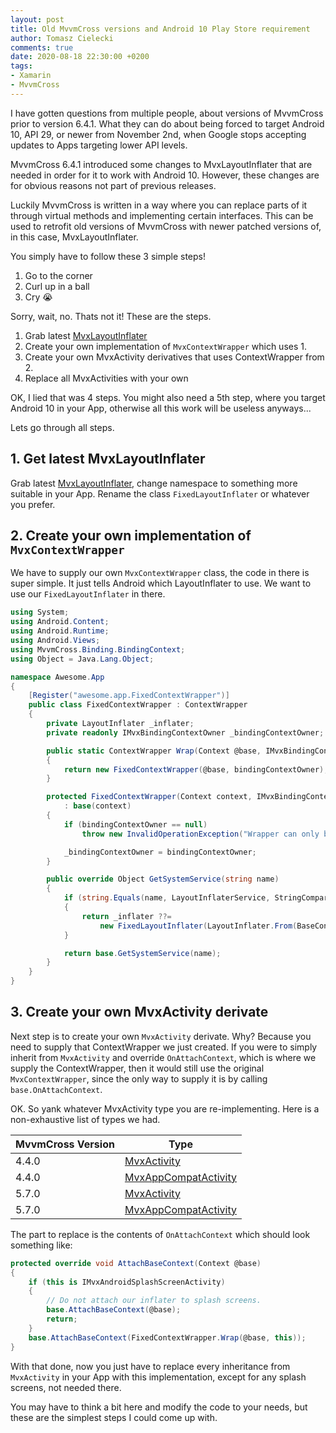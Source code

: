```yaml
---
layout: post
title: Old MvvmCross versions and Android 10 Play Store requirement
author: Tomasz Cielecki
comments: true
date: 2020-08-18 22:30:00 +0200
tags:
- Xamarin
- MvvmCross
---
```


I have gotten questions from multiple people, about versions of MvvmCross prior to version 6.4.1. What they can do about being forced to target Android 10, API 29, or newer from November 2nd, when Google stops accepting updates to Apps targeting lower API levels.

MvvmCross 6.4.1 introduced some changes to MvxLayoutInflater that are needed in order for it to work with Android 10. However, these changes are for obvious reasons not part of previous releases.

Luckily MvvmCross is written in a way where you can replace parts of it through virtual methods and implementing certain interfaces. This can be used to retrofit old versions of MvvmCross with newer patched versions of, in this case, MvxLayoutInflater.

You simply have to follow these 3 simple steps!

1. Go to the corner
2. Curl up in a ball
3. Cry 😭

Sorry, wait, no. Thats not it! These are the steps.

1. Grab latest [MvxLayoutInflater](https://github.com/MvvmCross/MvvmCross/blob/develop/MvvmCross/Platforms/Android/Binding/Views/MvxLayoutInflater.cs)
2. Create your own implementation of `MvxContextWrapper` which uses 1.
3. Create your own MvxActivity derivatives that uses ContextWrapper from 2.
4. Replace all MvxActivities with your own

OK, I lied that was 4 steps. You might also need a 5th step, where you target Android 10 in your App, otherwise all this work will be useless anyways...

Lets go through all steps.

## 1. Get latest MvxLayoutInflater
Grab latest [MvxLayoutInflater](https://github.com/MvvmCross/MvvmCross/blob/develop/MvvmCross/Platforms/Android/Binding/Views/MvxLayoutInflater.cs), change namespace to something more suitable in your App. Rename the class `FixedLayoutInflater` or whatever you prefer.

## 2. Create your own implementation of `MvxContextWrapper`
We have to supply our own `MvxContextWrapper` class, the code in there is super simple. It just tells Android which LayoutInflater to use. We want to use our `FixedLayoutInflater` in there.

```csharp
using System;
using Android.Content;
using Android.Runtime;
using Android.Views;
using MvvmCross.Binding.BindingContext;
using Object = Java.Lang.Object;

namespace Awesome.App
{
    [Register("awesome.app.FixedContextWrapper")]
    public class FixedContextWrapper : ContextWrapper
    {
        private LayoutInflater _inflater;
        private readonly IMvxBindingContextOwner _bindingContextOwner;

        public static ContextWrapper Wrap(Context @base, IMvxBindingContextOwner bindingContextOwner)
        {
            return new FixedContextWrapper(@base, bindingContextOwner);
        }

        protected FixedContextWrapper(Context context, IMvxBindingContextOwner bindingContextOwner)
            : base(context)
        {
            if (bindingContextOwner == null)
                throw new InvalidOperationException("Wrapper can only be set on IMvxBindingContextOwner");

            _bindingContextOwner = bindingContextOwner;
        }

        public override Object GetSystemService(string name)
        {
            if (string.Equals(name, LayoutInflaterService, StringComparison.InvariantCulture))
            {
                return _inflater ??=
                    new FixedLayoutInflater(LayoutInflater.From(BaseContext), this, null, false);
            }

            return base.GetSystemService(name);
        }
    }
}
```

## 3. Create your own MvxActivity derivate
Next step is to create your own `MvxActivity` derivate. Why? Because you need to supply that ContextWrapper we just created. If you were to simply inherit from `MvxActivity` and override `OnAttachContext`, which is where we supply the ContextWrapper, then it would still use the original `MvxContextWrapper`, since the only way to supply it is by calling `base.OnAttachContext`.

OK. So yank whatever MvxActivity type you are re-implementing. Here is a non-exhaustive list of types we had.

| MvvmCross Version | Type |
|-------------------|------|
| 4.4.0 | [MvxActivity](https://github.com/MvvmCross/MvvmCross/blob/4.4.0/MvvmCross/Droid/Droid/Views/MvxActivity.cs) |
| 4.4.0 | [MvxAppCompatActivity](https://github.com/MvvmCross/MvvmCross-AndroidSupport/blob/4.4.0/MvvmCross.Droid.Support.V7.AppCompat/MvxAppCompatActivity.cs) |
| 5.7.0 | [MvxActivity](https://github.com/MvvmCross/MvvmCross/blob/5.7.0/MvvmCross/Droid/Droid/Views/MvxActivity.cs) |
| 5.7.0 | [MvxAppCompatActivity](https://github.com/MvvmCross/MvvmCross/blob/5.7.0/MvvmCross-AndroidSupport/MvvmCross.Droid.Support.V7.AppCompat/MvxAppCompatActivity.cs) |

The part to replace is the contents of `OnAttachContext` which should look something like:

```csharp
protected override void AttachBaseContext(Context @base)
{
    if (this is IMvxAndroidSplashScreenActivity)
    {
        // Do not attach our inflater to splash screens.
        base.AttachBaseContext(@base);
        return;
    }
    base.AttachBaseContext(FixedContextWrapper.Wrap(@base, this));
}
```

With that done, now you just have to replace every inheritance from `MvxActivity` in your App with this implementation, except for any splash screens, not needed there.

You may have to think a bit here and modify the code to your needs, but these are the simplest steps I could come up with.